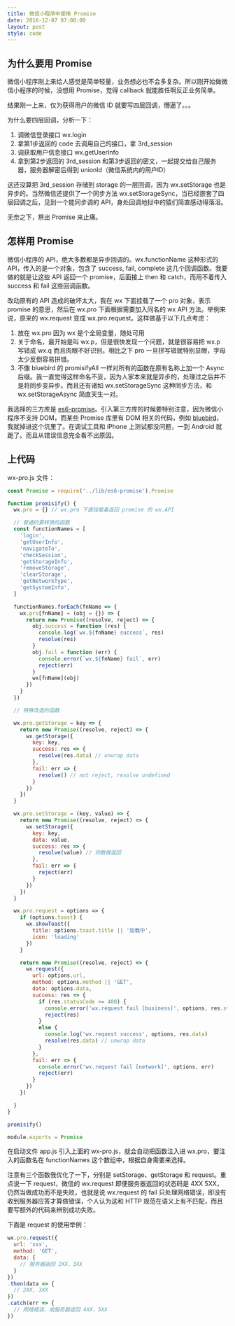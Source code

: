 ```yaml
---
title: 微信小程序中使用 Promise
date: 2016-12-07 07:00:00
layout: post
style: code
---
```


## 为什么要用 Promise

微信小程序刚上来给人感觉是简单轻量，业务想必也不会多复杂。所以刚开始做微信小程序的时候，没想用 Promise，觉得 callback 就能胜任啊反正业务简单。

结果刚一上来，仅为获得用户的微信 ID 就要写四层回调，懵逼了。。。

为什么要四层回调，分析一下：

1. 调微信登录接口 wx.login
2. 拿第1步返回的 code 去调用自己的接口，拿 3rd_session
3. 调获取用户信息接口 wx.getUserInfo
4. 拿到第2步返回的 3rd_session 和第3步返回的密文，一起提交给自己服务器，服务器解密后得到 unionId（微信系统内的用户ID）

这还没算把 3rd_session 存储到 storage 的一层回调，因为 wx.setStorage 也是异步的。当然微信还提供了一个同步方法 wx.setStorageSync，当已经嵌套了四层回调之后，见到一个能同步调的 API，身处回调地狱中的猿们简直感动得落泪。

无奈之下，祭出 Promise 来止痛。

## 怎样用 Promise

微信小程序的 API，绝大多数都是异步回调的。wx.functionName 这种形式的 API，传入的是一个对象，包含了 success, fail, complete 这几个回调函数。我要做的就是让这些 API 返回一个 promise，后面接上 then 和 catch，而用不着传入 success 和 fail 这些回调函数。

改动原有的 API 造成的破坏太大，我在 wx 下面挂载了一个 pro 对象，表示 promise 的意思，然后在 wx.pro 下面根据需要加入同名的 wx API 方法。举例来说，原来的 wx.request 变成 wx.pro.request。这样做基于以下几点考虑：

1. 放在 wx.pro 因为 wx 是个全局变量，随处可用
2. 关于命名，最开始是叫 wx.p，但是很快发现一个问题，就是很容易把 wx.p 写错成 wx.q 而且肉眼不好识别。相比之下 pro 一旦拼写错就特别显眼，字母太少反倒容易拼错。
3. 不像 bluebird 的 promisifyAll 一样对所有的函数在原有名称上加一个 Async 后缀。我一直觉得这样命名不妥，因为人家本来就是异步的，处理过之后并不是将同步变异步。而且还有诸如 wx.setStorageSync 这种同步方法，和 wx.setStorageAsync 简直天生一对。


我选择的三方库是 [es6-promise](https://github.com/stefanpenner/es6-promise)。引入第三方库的时候要特别注意，因为微信小程序不支持 DOM，而某些 Promise 库里有 DOM 相关的代码，例如 [bluebird](http://bluebirdjs.com/docs/getting-started.html)，我就掉进这个坑里了。在调试工具和 iPhone 上测试都没问题，一到 Android 就跪了。而且从错误信息完全看不出原因。

## 上代码

wx-pro.js 文件：

```js
const Promise = require('../lib/es6-promise').Promise

function promisify() {
  wx.pro = {} // wx.pro 下面挂载着返回 promise 的 wx.API

  // 普通的要转换的函数
  const functionNames = [
    'login',
    'getUserInfo',
    'navigateTo',
    'checkSession',
    'getStorageInfo',
    'removeStorage',
    'clearStorage',
    'getNetworkType',
    'getSystemInfo',
  ]

  functionNames.forEach(fnName => {
    wx.pro[fnName] = (obj = {}) => {
      return new Promise((resolve, reject) => {
        obj.success = function (res) {
          console.log(`wx.${fnName} success`, res)
          resolve(res)
        }
        obj.fail = function (err) {
          console.error(`wx.${fnName} fail`, err)
          reject(err)
        }
        wx[fnName](obj)
      })
    }
  })

  // 特殊改造的函数

  wx.pro.getStorage = key => {
    return new Promise((resolve, reject) => {
      wx.getStorage({
        key: key,
        success: res => {
          resolve(res.data) // unwrap data
        },
        fail: err => {
          resolve() // not reject, resolve undefined
        }
      })
    })
  }

  wx.pro.setStorage = (key, value) => {
    return new Promise((resolve, reject) => {
      wx.setStorage({
        key: key,
        data: value,
        success: res => {
          resolve(value) // 将数据返回
        },
        fail: err => {
          reject(err)
        }
      })
    })
  }

  wx.pro.request = options => {
    if (options.toast) {
      wx.showToast({
        title: options.toast.title || '加载中',
        icon: 'loading'
      })
    }

    return new Promise((resolve, reject) => {
      wx.request({
        url: options.url,
        method: options.method || 'GET',
        data: options.data,
        success: res => {
          if (res.statusCode >= 400) {
            console.error('wx.request fail [business]', options, res.statusCode, res.data)
            reject(res)
          }
          else {
            console.log('wx.request success', options, res.data)
            resolve(res.data) // unwrap data
          }
        },
        fail: err => {
          console.error('wx.request fail [network]', options, err)
          reject(err)
        }
      })
    })

  }
}

promisify()

module.exports = Promise
```

在启动文件 app.js 引入上面的 wx-pro.js，就会自动把函数注入进 wx.pro，要注入的函数名在 functionNames 这个数组中，根据自身需要来选择。

注意有三个函数我优化了一下，分别是 setStorage、getStorage 和 request。重点说一下 request，微信的 wx.request 即便服务器返回的状态码是 4XX 5XX，仍然当做成功而不是失败，也就是说 wx.request 的 fail 只处理网络错误，即没有收到服务器应答才算做错误，个人认为这和 HTTP 规范在语义上有不匹配，而且要写额外的代码来辨别成功失败。

下面是 request 的使用举例：

```js
wx.pro.request({
  url: 'xxx',
  method: 'GET',
  data: {
    // 服务器返回 2XX、3XX
  }
})
.then(data => {
  // 2XX, 3XX
})
.catch(err => {
  // 网络错误、或服务器返回 4XX、5XX
})
```

